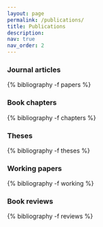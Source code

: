 ```yaml
---
layout: page
permalink: /publications/
title: Publications
description:
nav: true
nav_order: 2
---
```


<!-- _pages/publications.md -->

<div class="publications">

<h3>Journal articles</h3>
{% bibliography -f papers %}



<h3>Book chapters</h3>
{% bibliography -f chapters %}



<h3>Theses</h3>
{% bibliography -f theses %}



<h3>Working papers</h3>
{% bibliography -f working %}



<h3>Book reviews</h3>
{% bibliography -f reviews %}

</div>

